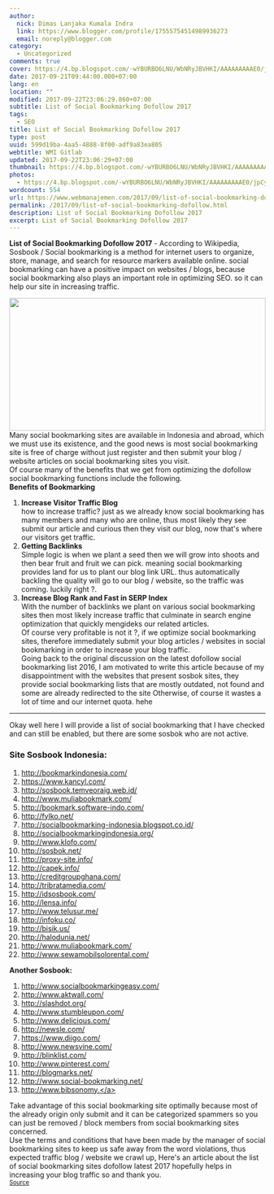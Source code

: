 ```yaml
---
author:
  nick: Dimas Lanjaka Kumala Indra
  link: https://www.blogger.com/profile/17555754514989936273
  email: noreply@blogger.com
category:
  - Uncategorized
comments: true
cover: https://4.bp.blogspot.com/-wYBURBO6LNU/WbNRyJBVHKI/AAAAAAAAAE0/jpCy2bnD9CY-322fJ6JcJdfEiH8MsXl9QCLcBGAs/s320/images%2B%252810%2529.jpg
date: 2017-09-21T09:44:00.000+07:00
lang: en
location: ""
modified: 2017-09-22T23:06:29.860+07:00
subtitle: List of Social Bookmarking Dofollow 2017
tags:
  - SEO
title: List of Social Bookmarking Dofollow 2017
type: post
uuid: 599d19ba-4aa5-4888-8f00-adf9a83ea805
webtitle: WMI Gitlab
updated: 2017-09-22T23:06:29+07:00
thumbnail: https://4.bp.blogspot.com/-wYBURBO6LNU/WbNRyJBVHKI/AAAAAAAAAE0/jpCy2bnD9CY-322fJ6JcJdfEiH8MsXl9QCLcBGAs/s320/images%2B%252810%2529.jpg
photos:
  - https://4.bp.blogspot.com/-wYBURBO6LNU/WbNRyJBVHKI/AAAAAAAAAE0/jpCy2bnD9CY-322fJ6JcJdfEiH8MsXl9QCLcBGAs/s320/images%2B%252810%2529.jpg
wordcount: 554
url: https://www.webmanajemen.com/2017/09/list-of-social-bookmarking-dofollow.html
permalink: /2017/09/list-of-social-bookmarking-dofollow.html
description: List of Social Bookmarking Dofollow 2017
excerpt: List of Social Bookmarking Dofollow 2017
---
```


<b>List of Social Bookmarking Dofollow 2017</b> - According to Wikipedia, Sosbook / Social bookmarking is a method for internet users to organize, store, manage, and search for resource markers available online. social bookmarking can have a positive impact on websites / blogs, because social bookmarking also plays an important role in optimizing SEO. so it can help our site in increasing traffic.  <br><div class="separator"><a href="https://4.bp.blogspot.com/-wYBURBO6LNU/WbNRyJBVHKI/AAAAAAAAAE0/jpCy2bnD9CY-322fJ6JcJdfEiH8MsXl9QCLcBGAs/s1600/images%2B%252810%2529.jpg" imageanchor="1" rel="noopener noreferer nofollow"><img border="0" data-original-height="346" data-original-width="425" height="261" src="https://4.bp.blogspot.com/-wYBURBO6LNU/WbNRyJBVHKI/AAAAAAAAAE0/jpCy2bnD9CY-322fJ6JcJdfEiH8MsXl9QCLcBGAs/s320/images%2B%252810%2529.jpg" width="100%"></a></div>Many social bookmarking sites are available in Indonesia and abroad, which we must use its existence, and the good news is most social bookmarking site is free of charge without just register and then submit your blog / website articles on social bookmarking sites you visit.  <br>Of course many of the benefits that we get from optimizing the dofollow social bookmarking functions include the following. <br><b>Benefits of Bookmarking</b><br><ol><li><b>Increase Visitor Traffic Blog</b><br> how to increase traffic? just as we already know social bookmarking has many members and many who are online, thus most likely they see submit our article and curious then they visit our blog, now that's where our visitors get traffic.</li><li><b>Getting Backlinks</b><br> Simple logic is when we plant a seed then we will grow into shoots and then bear fruit and fruit we can pick. meaning social bookmarking provides land for us to plant our blog link URL. thus automatically backling the quality will go to our blog / website, so the traffic was coming. luckily right ?.</li><li><b>Increase Blog Rank and Fast in SERP Index</b><br> With the number of backlinks we plant on various social bookmarking sites then most likely increase traffic that culminate in search engine optimization that quickly mengideks our related articles.  <br>Of course very profitable is not it ?, if we optimize social bookmarking sites, therefore immediately submit your blog articles / websites in social bookmarking in order to increase your blog traffic.  <br>Going back to the original discussion on the latest dofollow social bookmarking list 2016, I am motivated to write this article because of my disappointment with the websites that present sosbok sites, they provide social bookmarking lists that are mostly outdated, not found and some are already redirected to the site Otherwise, of course it wastes a lot of time and our internet quota. hehe  </li></ol><hr>Okay well here I will provide a list of social bookmarking that I have checked and can still be enabled, but there are some sosbok who are not active. <br><h3>Site Sosbook Indonesia:</h3><ol><li><a href="http://bookmarkindonesia.com/" rel="noopener noreferer nofollow" target="_blank">http://bookmarkindonesia.com/</a></li><li><a href="https://www.kancyl.com/" rel="noopener noreferer nofollow" target="_blank">https://www.kancyl.com/</a></li><li><a href="http://sosbook.temveoraig.web.id/" rel="noopener noreferer nofollow" target="_blank">http://sosbook.temveoraig.web.id/</a></li><li><a href="http://www.muliabookmark.com/" rel="noopener noreferer nofollow" target="_blank">http://www.muliabookmark.com/</a></li><li><a href="http://bookmark.software-indo.com/" rel="noopener noreferer nofollow" target="_blank">http://bookmark.software-indo.com/</a></li><li><a href="http://fylko.net/" rel="noopener noreferer nofollow" target="_blank">http://fylko.net/</a></li><li><a href="http://socialbookmarking-indonesia.blogspot.co.id/" rel="noopener noreferer nofollow" target="_blank">http://socialbookmarking-indonesia.blogspot.co.id/</a></li><li><a href="http://socialbookmarkingindonesia.org/" rel="noopener noreferer nofollow" target="_blank">http://socialbookmarkingindonesia.org/</a></li><li><a href="http://www.klofo.com/" rel="noopener noreferer nofollow" target="_blank">http://www.klofo.com/</a></li><li><a href="http://sosbok.net/" rel="noopener noreferer nofollow" target="_blank">http://sosbok.net/</a></li><li><a href="http://proxy-site.info/" rel="noopener noreferer nofollow" target="_blank">http://proxy-site.info/</a></li><li><a href="http://capek.info/" rel="noopener noreferer nofollow" target="_blank">http://capek.info/</a></li><li><a href="http://creditgroupghana.com/" rel="noopener noreferer nofollow" target="_blank">http://creditgroupghana.com/</a></li><li><a href="http://tribratamedia.com/" rel="noopener noreferer nofollow" target="_blank">http://tribratamedia.com/</a></li><li><a href="http://idsosbook.com/" rel="noopener noreferer nofollow" target="_blank">http://idsosbook.com/</a></li><li><a href="http://lensa.info/" rel="noopener noreferer nofollow" target="_blank">http://lensa.info/</a></li><li><a href="http://www.telusur.me/" rel="noopener noreferer nofollow" target="_blank">http://www.telusur.me/</a></li><li><a href="http://infoku.co/" rel="noopener noreferer nofollow" target="_blank">http://infoku.co/</a></li><li><a href="http://bisik.us/" rel="noopener noreferer nofollow" target="_blank">http://bisik.us/</a></li><li><a href="http://halodunia.net/" rel="noopener noreferer nofollow" target="_blank">http://halodunia.net/</a></li><li><a href="http://www.muliabookmark.com/" rel="noopener noreferer nofollow" target="_blank">http://www.muliabookmark.com/</a></li><li><a href="http://www.sewamobilsolorental.com/" rel="noopener noreferer nofollow" target="_blank">http://www.sewamobilsolorental.com/</a></li></ol><b>Another Sosbook:</b><br><ol><li><a href="http://www.socialbookmarkingeasy.com/" rel="noopener noreferer nofollow" target="_blank">http://www.socialbookmarkingeasy.com/</a></li><li><a href="http://www.aktwall.com/" rel="noopener noreferer nofollow" target="_blank">http://www.aktwall.com/</a></li><li><a href="http://slashdot.org/" rel="noopener noreferer nofollow" target="_blank">http://slashdot.org/</a></li><li><a href="http://www.stumbleupon.com/" rel="noopener noreferer nofollow" target="_blank">http://www.stumbleupon.com/</a></li><li><a href="http://www.delicious.com/" rel="noopener noreferer nofollow" target="_blank">http://www.delicious.com/</a></li><li><a href="http://newsle.com/" rel="noopener noreferer nofollow" target="_blank">http://newsle.com/</a></li><li><a href="https://www.diigo.com/" rel="noopener noreferer nofollow" target="_blank">https://www.diigo.com/</a></li><li><a href="http://www.newsvine.com/" rel="noopener noreferer nofollow" target="_blank">http://www.newsvine.com/</a></li><li><a href="http://blinklist.com/" rel="noopener noreferer nofollow" target="_blank">http://blinklist.com/</a></li><li><a href="http://www.pinterest.com/" rel="noopener noreferer nofollow" target="_blank">http://www.pinterest.com/</a></li><li><a href="http://blogmarks.net/" rel="noopener noreferer nofollow" target="_blank">http://blogmarks.net/</a></li><li><a href="http://www.social-bookmarking.net/" rel="noopener noreferer nofollow" target="_blank">http://www.social-bookmarking.net/</a></li><li><a href="http://www.bibsonomy./" rel="noopener noreferer nofollow" target="_blank">http://www.bibsonomy.</a></li></ol>Take advantage of this social bookmarking site optimally because most of the already origin only submit and it can be categorized spammers so you can just be removed / block members from social bookmarking sites concerned.  <br>Use the terms and conditions that have been made by the manager of social bookmarking sites to keep us safe away from the word violations, thus expected traffic blog / website we crawl up, Here's an article about the list of social bookmarking sites dofollow latest 2017 hopefully helps in increasing your blog traffic so and thank you. <br><small><a href="http://www.droidindo.com/2016/01/daftar-social-bookmarking-dofollow.html?m=1" rel="noopener noreferer nofollow" title="source">Source</a></small>
